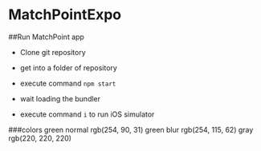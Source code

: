 # MatchPointExpo

##Run MatchPoint app

* Clone git repository

* get into a folder of repository

* execute command `npm start`

* wait loading the bundler

* execute command `i` to run iOS simulator


###colors
green normal rgb(254, 90, 31)
green blur rgb(254, 115, 62)
gray rgb(220, 220, 220)
